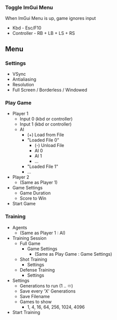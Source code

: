 ### Toggle ImGui Menu
When ImGui Menu is up, game ignores input
- Kbd - Esc/F10
- Controller - RB + LB + LS + RS

## Menu
### Settings
- VSync
- Antialiasing
- Resolution
- Full Screen / Borderless / Windowed
### Play Game
- Player 1
	- Input 0 (kbd or controller)
	- Input 1 (kbd or controller)
	- AI
		- (+) Load from File
		- "Loaded File 0"
			- (-) Unload File
			- AI 0
			- AI 1
			- ...
		- "Loaded File 1"
		- ...
- Player 2
	- (Same as Player 1)
- Game Settings
	- Game Duration
	- Score to Win
- Start Game
### Training
- Agents
	- (Same as Player 1 : AI)
- Training Session
	- Full Game
		- Game Settings
			- (Same as Play Game : Game Settings)
	- Shot Training
		- Settings
	- Defense Training
		- Settings
- Settings
	- Generations to run (1 .. ♾)
	- Save every 'X' Generations
	- Save Filename
	- Games to show
		- 1, 4, 16, 64, 256, 1024, 4096
- Start Training